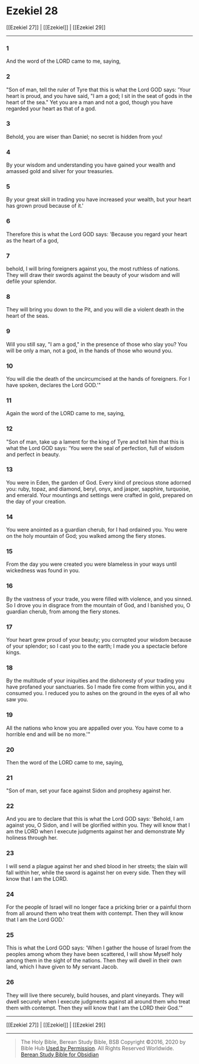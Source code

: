 # Ezekiel 28

[[Ezekiel 27]] | [[Ezekiel]] | [[Ezekiel 29]]

---

### 1
And the word of the LORD came to me, saying,

### 2
"Son of man, tell the ruler of Tyre that this is what the Lord GOD says: 'Your heart is proud, and you have said, "I am a god; I sit in the seat of gods in the heart of the sea." Yet you are a man and not a god, though you have regarded your heart as that of a god.

### 3
Behold, you are wiser than Daniel; no secret is hidden from you!

### 4
By your wisdom and understanding you have gained your wealth and amassed gold and silver for your treasuries.

### 5
By your great skill in trading you have increased your wealth, but your heart has grown proud because of it.'

### 6
Therefore this is what the Lord GOD says: 'Because you regard your heart as the heart of a god,

### 7
behold, I will bring foreigners against you, the most ruthless of nations. They will draw their swords against the beauty of your wisdom and will defile your splendor.

### 8
They will bring you down to the Pit, and you will die a violent death in the heart of the seas.

### 9
Will you still say, "I am a god," in the presence of those who slay you? You will be only a man, not a god, in the hands of those who wound you.

### 10
You will die the death of the uncircumcised at the hands of foreigners. For I have spoken, declares the Lord GOD.'"

### 11
Again the word of the LORD came to me, saying,

### 12
"Son of man, take up a lament for the king of Tyre and tell him that this is what the Lord GOD says: 'You were the seal of perfection, full of wisdom and perfect in beauty.

### 13
You were in Eden, the garden of God. Every kind of precious stone adorned you: ruby, topaz, and diamond, beryl, onyx, and jasper, sapphire, turquoise, and emerald. Your mountings and settings were crafted in gold, prepared on the day of your creation.

### 14
You were anointed as a guardian cherub, for I had ordained you. You were on the holy mountain of God; you walked among the fiery stones.

### 15
From the day you were created you were blameless in your ways until wickedness was found in you.

### 16
By the vastness of your trade, you were filled with violence, and you sinned. So I drove you in disgrace from the mountain of God, and I banished you, O guardian cherub, from among the fiery stones.

### 17
Your heart grew proud of your beauty; you corrupted your wisdom because of your splendor; so I cast you to the earth; I made you a spectacle before kings.

### 18
By the multitude of your iniquities and the dishonesty of your trading you have profaned your sanctuaries. So I made fire come from within you, and it consumed you. I reduced you to ashes on the ground in the eyes of all who saw you.

### 19
All the nations who know you are appalled over you. You have come to a horrible end and will be no more.'"

### 20
Then the word of the LORD came to me, saying,

### 21
"Son of man, set your face against Sidon and prophesy against her.

### 22
And you are to declare that this is what the Lord GOD says: 'Behold, I am against you, O Sidon, and I will be glorified within you. They will know that I am the LORD when I execute judgments against her and demonstrate My holiness through her.

### 23
I will send a plague against her and shed blood in her streets; the slain will fall within her, while the sword is against her on every side. Then they will know that I am the LORD.

### 24
For the people of Israel will no longer face a pricking brier or a painful thorn from all around them who treat them with contempt. Then they will know that I am the Lord GOD.'

### 25
This is what the Lord GOD says: 'When I gather the house of Israel from the peoples among whom they have been scattered, I will show Myself holy among them in the sight of the nations. Then they will dwell in their own land, which I have given to My servant Jacob.

### 26
They will live there securely, build houses, and plant vineyards. They will dwell securely when I execute judgments against all around them who treat them with contempt. Then they will know that I am the LORD their God.'"

---

[[Ezekiel 27]] | [[Ezekiel]] | [[Ezekiel 29]]

---

> The Holy Bible, Berean Study Bible, BSB
> Copyright &copy;2016, 2020 by Bible Hub
> [Used by Permission](https://berean.bible/terms.htm). All Rights Reserved Worldwide.
> [Berean Study Bible for Obsidian](https://github.com/gapmiss/berean-study-bible-for-obsidian)

